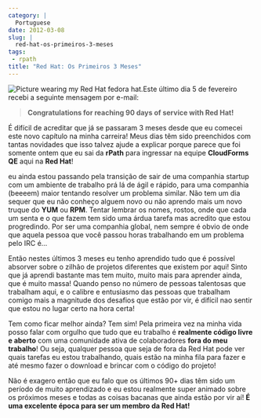 ```yaml
---
category: |
  Portuguese
date: 2012-03-08
slug: |
  red-hat-os-primeiros-3-meses
tags:
 - rpath
title: "Red Hat: Os Primeiros 3 Meses"
---
```


![Picture wearing my Red Hat fedora
hat.](http://farm8.staticflickr.com/7070/6818482688_bea7d638ec_m_d.jpg)Este
último dia 5 de fevereiro recebi a seguinte mensagem por e-mail:

> **Congratulations for reaching 90 days of service with Red Hat!**

É difícil de acreditar que já se passaram 3 meses desde que eu comecei
este novo capítulo na minha carreira! Meus dias têm sido preenchidos com
tantas novidades que isso talvez ajude a explicar porque parece que foi
somente ontem que eu sai da **rPath** para ingressar na
equipe **CloudForms QE** aqui na **Red Hat**!

eu ainda estou passando pela transição de sair de uma companhia startup
com um ambiente de trabalho prá lá de ágil e rápido, para uma companhia
(beeeem) maior tentando resolver um problema similar. Não tem um dia
sequer que eu não conheço alguem novo ou não aprendo mais um novo truque
do **YUM** ou **RPM**. Tentar lembrar os nomes, rostos, onde que cada um
senta e o que fazem tem sido uma árdua tarefa mas acredito que estou
progredindo. Por ser uma companhia global, nem sempre é obvio de onde
que aquela pessoa que você passou horas trabalhando em um problema pelo
IRC é...

Então nestes últimos 3 meses eu tenho aprendido tudo que é possível
absorver sobre o zilhão de projetos diferentes que existem por aqui!
Sinto que já aprendi bastante mas tem muito, muito mais para aprender
ainda, que é muito massa! Quando penso no número de pessoas talentosas
que trabalham aqui, e o calibre e entusiasmo das pessoas que trabalham
comigo mais a magnitude dos desafios que estão por vir, é difícil nao
sentir que estou no lugar certo na hora certa!

Tem como ficar melhor ainda? Tem sim! Pela primeira vez na minha vida
posso falar com orgulho que tudo que eu trabalho é **realmente código
livre e aberto** com uma comunidade ativa de colaboradores **fora do meu
trabalho**! Ou seja, qualquer pessoa que seja de fora da Red Hat pode
ver quais tarefas eu estou trabalhando, quais estão na minha fila para
fazer e até mesmo fazer o download e brincar com o código do projeto!

Não é exagero então que eu falo que os últimos 90+ dias têm sido um
período de muito aprendizado e eu estou realmente super animado sobre os
próximos meses e todas as coisas bacanas que ainda estão por vir aí! **É
uma excelente época para ser um membro da Red Hat!**
